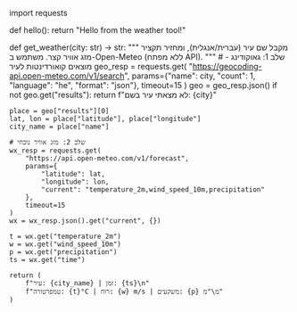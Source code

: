 import requests

def hello():
    return "Hello from the weather tool!"

def get_weather(city: str) -> str:
    """
    מקבל שם עיר (עברית/אנגלית), ומחזיר תקציר מזג אוויר קצר.
    משתמש ב-Open-Meteo (ללא מפתח API).
    """
    # שלב 1: גאוקודינג - מוצאים קואורדינטות לעיר
    geo_resp = requests.get(
        "https://geocoding-api.open-meteo.com/v1/search",
        params={"name": city, "count": 1, "language": "he", "format": "json"},
        timeout=15
    )
    geo = geo_resp.json()
    if not geo.get("results"):
        return f"לא מצאתי עיר בשם: {city}"

    place = geo["results"][0]
    lat, lon = place["latitude"], place["longitude"]
    city_name = place["name"]

    # שלב 2: מזג אוויר נוכחי
    wx_resp = requests.get(
        "https://api.open-meteo.com/v1/forecast",
        params={
            "latitude": lat,
            "longitude": lon,
            "current": "temperature_2m,wind_speed_10m,precipitation"
        },
        timeout=15
    )
    wx = wx_resp.json().get("current", {})

    t = wx.get("temperature_2m")
    w = wx.get("wind_speed_10m")
    p = wx.get("precipitation")
    ts = wx.get("time")

    return (
        f"עיר: {city_name} | זמן: {ts}\n"
        f"טמפרטורה: {t}°C | רוח: {w} m/s | משקעים: {p} מ\"מ"
    )

